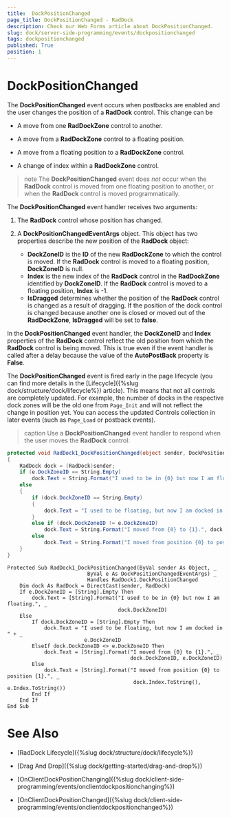 ```yaml
---
title:  DockPositionChanged
page_title: DockPositionChanged - RadDock
description: Check our Web Forms article about DockPositionChanged.
slug: dock/server-side-programming/events/dockpositionchanged
tags: dockpositionchanged
published: True
position: 1
---
```


#  DockPositionChanged



The **DockPositionChanged** event occurs when postbacks are enabled and the user changes the position of a **RadDock** control. This change can be

* A move from one **RadDockZone** control to another.

* A move from a **RadDockZone** control to a floating position.

* A move from a floating position to a **RadDockZone** control.

* A change of index within a **RadDockZone** control.

>note The **DockPositionChanged** event does *not* occur when the **RadDock** control is moved from one floating position to another, or when the **RadDock** control is moved programmatically.


The **DockPositionChanged** event handler receives two arguments:

1. The **RadDock** control whose position has changed.

1. A **DockPositionChangedEventArgs** object. This object has two properties describe the new position of the **RadDock** object:
	* **DockZoneID** is the **ID** of the new **RadDockZone** to which the control is moved. If the **RadDock** control is moved to a floating position, **DockZoneID** is null.
	* **Index** is the new index of the **RadDock** control in the **RadDockZone** identified by **DockZoneID**. If the **RadDock** control is moved to a floating position, **Index** is -1.
	* **IsDragged** determines whether the position of the **RadDock** control is changed as a result of dragging. If the position of the dock control is changed because another one is closed or moved out of the **RadDockZone**, **IsDragged** will be set to **false**.

In the **DockPositionChanged** event handler, the **DockZoneID** and **Index** properties of the **RadDock** control reflect the old position from which the **RadDock** control is being moved. This is true even if the event handler is called after a delay because the value of the **AutoPostBack** property is **False**.

The **DockPositionChanged** event is fired early in the page lifecycle (you can find more details in the [Lifecycle]({%slug dock/structure/dock/lifecycle%}) article). This means that not all controls are completely updated. For example, the number of docks in the respective dock zones will be the old one from `Page_Init` and will not reflect the change in position yet. You can access the updated Controls collection in later events (such as `Page_Load` or postback events).


>caption Use a **DockPositionChanged** event handler to respond when the user moves the **RadDock** control:

````C#
protected void RadDock1_DockPositionChanged(object sender, DockPositionChangedEventArgs e)
{
    RadDock dock = (RadDock)sender;
    if (e.DockZoneID == String.Empty)
        dock.Text = String.Format("I used to be in {0} but now I am floating.", dock.DockZoneID);
    else
    {
        if (dock.DockZoneID == String.Empty)
        {
            dock.Text = "I used to be floating, but now I am docked in " + e.DockZoneID;
        }
        else if (dock.DockZoneID != e.DockZoneID)
            dock.Text = String.Format("I moved from {0} to {1}.", dock.DockZoneID, e.DockZoneID);
        else
            dock.Text = String.Format("I moved from position {0} to position {1}." + dock.Index.ToString(), e.Index.ToString());
    }
}
````
````VB     
Protected Sub RadDock1_DockPositionChanged(ByVal sender As Object, _
                          ByVal e As DockPositionChangedEventArgs) _
                          Handles RadDock1.DockPositionChanged
    Dim dock As RadDock = DirectCast(sender, RadDock)
    If e.DockZoneID = [String].Empty Then
        dock.Text = [String].Format("I used to be in {0} but now I am floating.", _
                                    dock.DockZoneID)
    Else
        If dock.DockZoneID = [String].Empty Then
            dock.Text = "I used to be floating, but now I am docked in " + _
                         e.DockZoneID
        ElseIf dock.DockZoneID <> e.DockZoneID Then
            dock.Text = [String].Format("I moved from {0} to {1}.", _
                                        dock.DockZoneID, e.DockZoneID)
        Else
            dock.Text = [String].Format("I moved from position {0} to position {1}.", _
                                         dock.Index.ToString(), e.Index.ToString())
        End If
    End If
End Sub
````


# See Also

 * [RadDock Lifecycle]({%slug dock/structure/dock/lifecycle%})

 * [Drag And Drop]({%slug dock/getting-started/drag-and-drop%})

 * [OnClientDockPositionChanging]({%slug dock/client-side-programming/events/onclientdockpositionchanging%})

 * [OnClientDockPositionChanged]({%slug dock/client-side-programming/events/onclientdockpositionchanged%})
